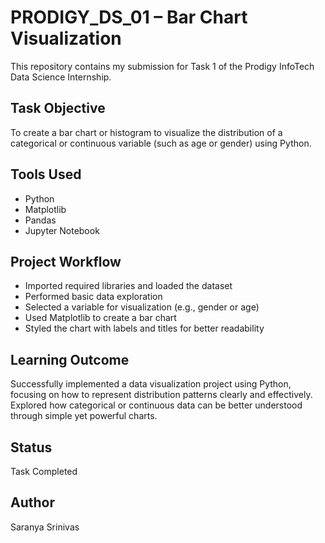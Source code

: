 # PRODIGY_DS_01 – Bar Chart Visualization

This repository contains my submission for Task 1 of the Prodigy InfoTech Data Science Internship.

## Task Objective
To create a bar chart or histogram to visualize the distribution of a categorical or continuous variable (such as age or gender) using Python.

## Tools Used
- Python
- Matplotlib
- Pandas
- Jupyter Notebook

## Project Workflow
- Imported required libraries and loaded the dataset
- Performed basic data exploration
- Selected a variable for visualization (e.g., gender or age)
- Used Matplotlib to create a bar chart
- Styled the chart with labels and titles for better readability

## Learning Outcome
Successfully implemented a data visualization project using Python, focusing on how to represent distribution patterns clearly and effectively. Explored how categorical or continuous data can be better understood through simple yet powerful charts.

## Status
Task Completed

## Author
Saranya Srinivas
